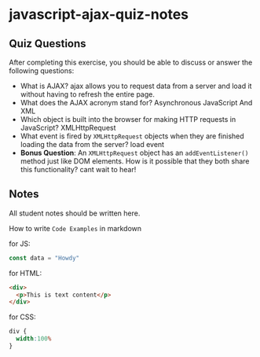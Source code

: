 # javascript-ajax-quiz-notes

## Quiz Questions

After completing this exercise, you should be able to discuss or answer the following questions:

- What is AJAX?
ajax allows you to request data from a server and load it without having to refresh the entire page.
- What does the AJAX acronym stand for?
Asynchronous JavaScript And XML
- Which object is built into the browser for making HTTP requests in JavaScript?
XMLHttpRequest
- What event is fired by `XMLHttpRequest` objects when they are finished loading the data from the server?
load event
- **Bonus Question**: An `XMLHttpRequest` object has an `addEventListener()` method just like DOM elements. How is it possible that they both share this functionality?
cant wait to hear!


## Notes

All student notes should be written here.


How to write `Code Examples` in markdown

for JS:
```javascript
const data = "Howdy"
```

for HTML:
```html
<div>
  <p>This is text content</p>
</div>
```

for CSS:
```css
div {
  width:100%
}
```
